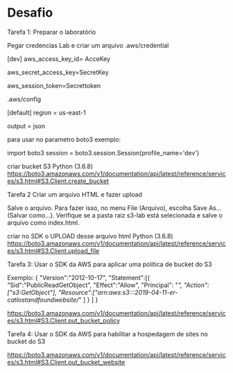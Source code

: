 # Desafio

Tarefa 1: Preparar o laboratório

Pegar credencias Lab e criar um arquivo .aws/credential

[dev]
aws_access_key_id= AcceKey  </p>
aws_secret_access_key=SecretKey </p>
aws_session_token=Secrettoken </p>

.aws/config

[default]
region = us-east-1 </p>
output = json </p>

para usar no parametro boto3
exemplo:

import boto3 
session = boto3.session.Session(profile_name='dev')

criar bucket S3
Python (3.6.8)	https://boto3.amazonaws.com/v1/documentation/api/latest/reference/services/s3.html#S3.Client.create_bucket

Tarefa 2 Criar um arquivo HTML e fazer upload

Salve o arquivo. Para fazer isso, no menu File (Arquivo), escolha Save As... (Salvar como...). Verifique se a pasta raiz s3-lab está selecionada e salve o arquivo como index.html.

criar no SDK o UPLOAD desse arquivo html
Python (3.6.8)	https://boto3.amazonaws.com/v1/documentation/api/latest/reference/services/s3.html#S3.Client.upload_file

Tarefa 3: Usar o SDK da AWS para aplicar uma política de bucket do S3

Exemplo:
{
  "Version":"2012-10-17",
  "Statement":[{
    "Sid":"PublicReadGetObject",
        "Effect":"Allow",
      "Principal": "*",
      "Action":["s3:GetObject"],
      "Resource":["arn:aws:s3:::2019-04-11-er-catlostandfoundwebsite/*"
      ]
    }
  ]
}

https://boto3.amazonaws.com/v1/documentation/api/latest/reference/services/s3.html#S3.Client.put_bucket_policy

Tarefa 4: Usar o SDK da AWS para habilitar a hospedagem de sites no bucket do S3

https://boto3.amazonaws.com/v1/documentation/api/latest/reference/services/s3.html#S3.Client.put_bucket_website
